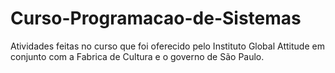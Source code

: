 # Curso-Programacao-de-Sistemas
Atividades feitas no curso que foi oferecido pelo Instituto Global Attitude em conjunto com a Fabrica de Cultura e o governo de São Paulo.
